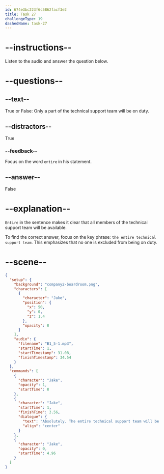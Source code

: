 ```yaml
---
id: 674e3bc223f6c5862facf3e2
title: Task 27
challengeType: 19
dashedName: task-27
---
```

<!-- (Audio) Absolutely, the entire technical support team will be on duty. -->

# --instructions--

Listen to the audio and answer the question below.

# --questions--

## --text--

True or False: Only a part of the technical support team will be on duty.

## --distractors--

True

### --feedback--

Focus on the word `entire` in his statement.

## --answer--

False

# --explanation--

`Entire` in the sentence makes it clear that all members of the technical support team will be available. 

To find the correct answer, focus on the key phrase: `the entire technical support team`. This emphasizes that no one is excluded from being on duty.

# --scene--

```json
{
  "setup": {
    "background": "company2-boardroom.png",
    "characters": [
      {
        "character": "Jake",
        "position": {
          "x": 50,
          "y": 0,
          "z": 1.4
        },
        "opacity": 0
      }
    ],
    "audio": {
      "filename": "B1_5-1.mp3",
      "startTime": 1,
      "startTimestamp": 31.08,
      "finishTimestamp": 34.54
    }
  },
  "commands": [
    {
      "character": "Jake",
      "opacity": 1,
      "startTime": 0
    },
    {
      "character": "Jake",
      "startTime": 1,
      "finishTime": 3.56,
      "dialogue": {
        "text": "Absolutely. The entire technical support team will be on duty.",
        "align": "center"
      }
    },
    {
      "character": "Jake",
      "opacity": 0,
      "startTime": 4.96
    }
  ]
}
```

